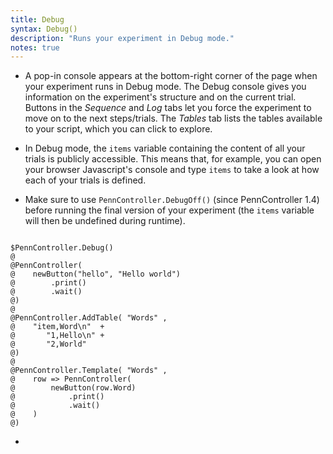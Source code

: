 ```yaml
---
title: Debug
syntax: Debug()
description: "Runs your experiment in Debug mode."
notes: true
---
```


+ A pop-in console appears at the bottom-right corner of the page when your experiment runs in Debug mode. The Debug console gives you information on the experiment's structure and on the current trial. Buttons in the *Sequence* and *Log* tabs let you force the experiment to move on to the next steps/trials. The *Tables* tab lists the tables available to your script, which you can click to explore.

+ In Debug mode, the `items` variable containing the content of all your trials is publicly accessible. This means that, for example, you can open your browser Javascript's console and type `items` to take a look at how each of your trials is defined. 

+ Make sure to use `PennController.DebugOff()` (since PennController 1.4) before running the final version of your experiment (the `items` variable will then be undefined during runtime).

<!--more-->

<pre><code class="language-diff-javascript diff-highlight try-data">
$PennController.Debug()
@
@PennController(
@    newButton("hello", "Hello world")
@        .print()
@        .wait()
@)
@
@PennController.AddTable( "Words" ,
@    "item,Word\n"  +
@       "1,Hello\n" +
@       "2,World"
@)
@
@PennController.Template( "Words" ,
@    row => PennController(
@        newButton(row.Word)
@            .print()
@            .wait()
@    )
@)
</code></pre>

+ 		
